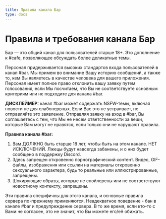 ```yaml
---
title: Правила канала Бар
type: docs
---
```


# Правила и требования канала Бар

Бар — это общий канал для пользователей старше 18+. Это дополнение к #cafe, позволяющее обсуждать более деликатные темы.

Персонал придерживается высоких стандартов входа пользователей в канал #bar.
Мы примем во внимание Вашу историю сообщений, а также то, кем Вы являетесь в качестве человека для вашего приложения.
Персонал имеет полное право отклонить вашу заявку путем голосования, если Мы посчитаем, что Вы не соответствуете основным критериям или не подходите для канала #bar.

__ДИСКЛЕЙМЕР:__ канал #bar может содержать NSFW-темы, включая новости не для слабонервных. Если Вас это не устраивает, не отправляйте это заявление.
Отправляя заявку на вход в #bar, Вы соглашаетесь с тем, что Мы не несем ответственности за вещи, которые Вам могут не нравятся, если только они не нарушают правила.

**Правила канала #bar:**

1. Вам ДОЛЖНО быть старше 18 лет, чтобы быть на этом канале. НЕТ ИСКЛЮЧЕНИЙ. Лжецы будут навсегда забанены, и о них будет сообщено в поддержку Discord.
2. Здесь запрещен откровенно порнографический контент. Видео, GIF-файлы, изображения или ссылки на материалы откровенно сексуального характера, будь то реальные или иллюстрированные, запрещены.
3. Шокирующие образы, которые не спойлерены или не соответствуют новостному контексту, запрещены.

Эти правила специфичны для этого канала, и основные правила сервера по-прежнему применяются.
Неадекватное поведение - бан в канале #bar и предупреждение сервера.
В то же время, если кто-то с Вами не согласен, это не значит, что Вы можете его/её обижать.
